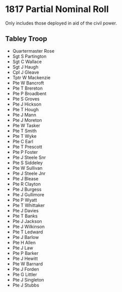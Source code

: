# 1817 Partial Nominal Roll

Only includes those deployed in aid of the civil power.

## Tabley Troop

* Quartermaster Rose
* Sgt S Partington
* Sgt C Wallace
* Sgt J Haugh
* Cpl J Gleave
* Tptr W Mackenzie
* Pte W Bancroft
* Pte T Brereton
* Pte P Broadbent
* Pte S Groves
* Pte J Hickson
* Pte T Hough
* Pte J Mann
* Pte J Moreton
* Pte W Tasker
* Pte T Smith
* Pte T Wyke
* Pte C Earl
* Pte T Prescott
* Pte P Foster
* Pte J Steele Snr
* Pte S Siddeley
* Pte W Sullivan
* Pte J Steele Jnr
* Pte J Blease
* Pte R Clayton
* Pte J Burgess
* Pte J Gullimore
* Pte P Wyatt
* Pte T Whittaker
* Pte J Davies
* Pte T Banks
* Pte J Jackson
* Pte J Wilkinson
* Pte T Ledward
* Pte J Barlow
* Pte H Allen
* Pte J Law
* Pte P Barker
* Pte J Hewitt
* Pte W Barnard
* Pte J Forden
* Pte G Littler
* Pte J Singleton
* Pte J Stubbs



